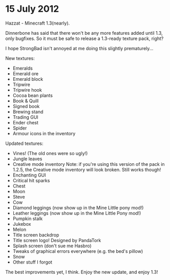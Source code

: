 # 15 July 2012
Hazzat - Minecraft 1.3(nearly).

Dinnerbone has said that there won't be any more features added until 1.3, only bugfixes. So it must be safe to release a 1.3-ready texture pack, right?

I hope StrongBad isn't annoyed at me doing this slightly prematurely...

New textures:
- Emeralds
- Emerald ore
- Emerald block
- Tripwire
- Tripwire hook
- Cocoa bean plants
- Book & Quill
- Signed book
- Brewing stand
- Trading GUI
- Ender chest
- Spider
- Armour icons in the inventory

Updated textures:
- Vines! (The old ones were so ugly!)
- Jungle leaves
- Creative mode inventory Note: if you're using this version of the pack in 1.2.5, the Creative mode inventory will look broken. Still works though!
- Enchanting GUI
- Critical hit sparks
- Chest
- Moon
- Steve
- Cow
- Diamond leggings (now show up in the Mine Little pony mod!)
- Leather leggings (now show up in the Mine Little Pony mod!)
- Pumpkin stalk
- Jukebox
- Melon
- Title screen backdrop
- Title screen logo! Designed by PandaTork
- Splash screen (don't sue me Hasbro)
- Tweaks of graphical errors everywhere (e.g. the bed's pillow)
- Snow
- Other stuff I forgot

The best improvements yet, I think. Enjoy the new update, and enjoy 1.3!
